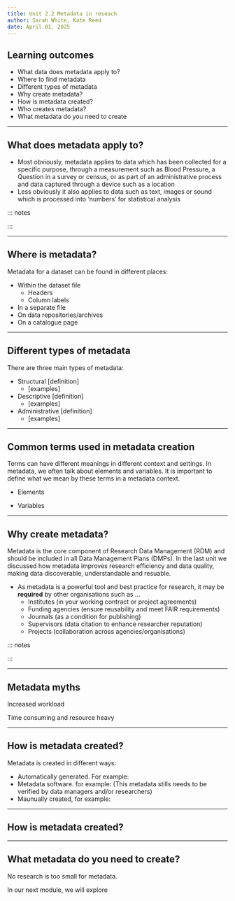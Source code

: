 ```yaml
---
title: Unit 2.2 Metadata in reseach
author: Sarah White, Kate Reed
date: April 01, 2025
---
```


## Learning outcomes

- What data does metadata apply to?
- Where to find metadata 
- Different types of metadata
- Why create metadata?
- How is metadata created?
- Who creates metadata?
- What metadata do you need to create

---


## What does metadata apply to?

- Most obviously, metadata applies to data which has been collected for a specific purpose, through a measurement such as Blood Pressure, a Question in a survey or census, or as part of an administrative process and data captured through a device such as a location
- Less obviously it also applies to data such as text, images or sound which is processed into ‘numbers’ for statistical analysis

::: notes

:::

----

## Where is metadata?

Metadata for a dataset can be found in different places:
- Within the dataset file
  - Headers
  - Column labels 
- In a separate file
- On data repositories/archives
- On a catalogue page

---

## Different types of metadata

There are three main types of metadata:

- Structural [definition]
  - [examples]
- Descriptive [definition]
  - [examples]
- Administrative [definition]
  - [examples]

---

## Common terms used in metadata creation

Terms can have different meanings in different context and settings. 
In metadata, we often talk about elements and variables. It is important to define what we mean by these terms in a metadata context.

- Elements

- Variables

---

## Why create metadata?

Metadata is the core component of Research Data Management (RDM) and should be included in all Data Management Plans (DMPs). 
In the last unit we discussed how metadata improves research efficiency and data quality, making data discoverable, understandable and resuable.

- As metadata is a powerful tool and best practice for research, it may be **required** by other organisations such as ...
  - Institutes (in your working contract or project agreements)
  - Funding agencies (ensure reusability and meet FAIR requirements)
  - Journals (as a condition for publishing)
  - Supervisors (data citation to enhance researcher reputation)
  - Projects (collaboration across agencies/organisations)
 

::: notes


:::

---

## Metadata myths

Increased workload

Time consuming and resource heavy


---

## How is metadata created?

Metadata is created in different ways:

- Automatically generated. For example:
- Metadata software. for example: (This metadata stills needs to be verified by data managers and/or researchers)
- Maunually created, for example:

---

## How is metadata created?

---

## What metadata do you need to create?

No research is too small for metadata.

In our next module, we will explore
